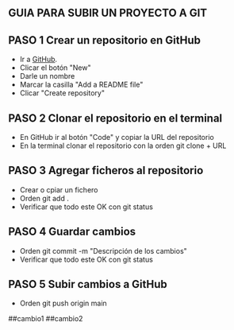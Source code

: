 ## GUIA PARA SUBIR UN PROYECTO A GIT

## PASO 1 Crear un repositorio en GitHub

- Ir a [GitHub](https://github.com).
- Clicar el botón "New" 
- Darle un nombre
- Marcar la casilla "Add a README file"
- Clicar "Create repository"

## PASO 2 Clonar el repositorio en el terminal 

- En GitHub ir al botón "Code" y copiar la URL del repositorio 
- En la terminal clonar el repositorio con la orden git clone + URL

## PASO 3 Agregar ficheros al repositorio

- Crear o cpiar un fichero 
- Orden git add .
- Verificar que todo este OK con git status

## PASO 4 Guardar cambios 

-  Orden git commit -m "Descripción de los cambios"
-  Verificar que todo este OK con git status

## PASO 5 Subir cambios a GitHub

- Orden git push origin main

##cambio1
##cambio2


